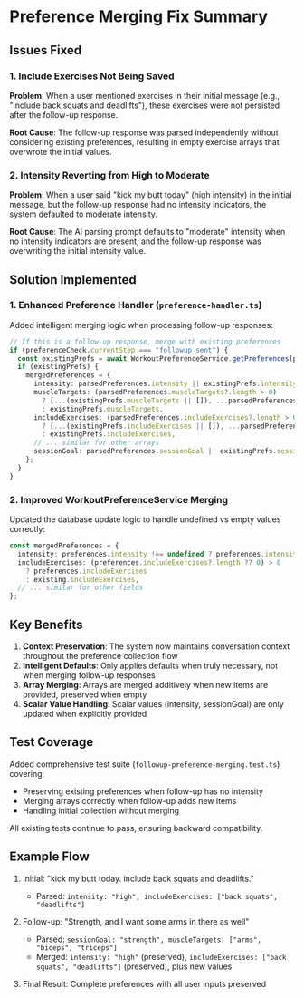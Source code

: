# Preference Merging Fix Summary

## Issues Fixed

### 1. Include Exercises Not Being Saved
**Problem**: When a user mentioned exercises in their initial message (e.g., "include back squats and deadlifts"), these exercises were not persisted after the follow-up response.

**Root Cause**: The follow-up response was parsed independently without considering existing preferences, resulting in empty exercise arrays that overwrote the initial values.

### 2. Intensity Reverting from High to Moderate
**Problem**: When a user said "kick my butt today" (high intensity) in the initial message, but the follow-up response had no intensity indicators, the system defaulted to moderate intensity.

**Root Cause**: The AI parsing prompt defaults to "moderate" intensity when no intensity indicators are present, and the follow-up response was overwriting the initial intensity value.

## Solution Implemented

### 1. Enhanced Preference Handler (`preference-handler.ts`)
Added intelligent merging logic when processing follow-up responses:

```typescript
// If this is a follow-up response, merge with existing preferences
if (preferenceCheck.currentStep === "followup_sent") {
  const existingPrefs = await WorkoutPreferenceService.getPreferences(preferenceCheck.trainingSessionId!);
  if (existingPrefs) {
    mergedPreferences = {
      intensity: parsedPreferences.intensity || existingPrefs.intensity,
      muscleTargets: (parsedPreferences.muscleTargets?.length > 0) 
        ? [...(existingPrefs.muscleTargets || []), ...parsedPreferences.muscleTargets]
        : existingPrefs.muscleTargets,
      includeExercises: (parsedPreferences.includeExercises?.length > 0)
        ? [...(existingPrefs.includeExercises || []), ...parsedPreferences.includeExercises]
        : existingPrefs.includeExercises,
      // ... similar for other arrays
      sessionGoal: parsedPreferences.sessionGoal || existingPrefs.sessionGoal,
    };
  }
}
```

### 2. Improved WorkoutPreferenceService Merging
Updated the database update logic to handle undefined vs empty values correctly:

```typescript
const mergedPreferences = {
  intensity: preferences.intensity !== undefined ? preferences.intensity : existing.intensity,
  includeExercises: (preferences.includeExercises?.length ?? 0) > 0
    ? preferences.includeExercises
    : existing.includeExercises,
  // ... similar for other fields
};
```

## Key Benefits

1. **Context Preservation**: The system now maintains conversation context throughout the preference collection flow
2. **Intelligent Defaults**: Only applies defaults when truly necessary, not when merging follow-up responses
3. **Array Merging**: Arrays are merged additively when new items are provided, preserved when empty
4. **Scalar Value Handling**: Scalar values (intensity, sessionGoal) are only updated when explicitly provided

## Test Coverage

Added comprehensive test suite (`followup-preference-merging.test.ts`) covering:
- Preserving existing preferences when follow-up has no intensity
- Merging arrays correctly when follow-up adds new items
- Handling initial collection without merging

All existing tests continue to pass, ensuring backward compatibility.

## Example Flow

1. Initial: "kick my butt today. include back squats and deadlifts."
   - Parsed: `intensity: "high", includeExercises: ["back squats", "deadlifts"]`

2. Follow-up: "Strength, and I want some arms in there as well"
   - Parsed: `sessionGoal: "strength", muscleTargets: ["arms", "biceps", "triceps"]`
   - Merged: `intensity: "high"` (preserved), `includeExercises: ["back squats", "deadlifts"]` (preserved), plus new values

3. Final Result: Complete preferences with all user inputs preserved